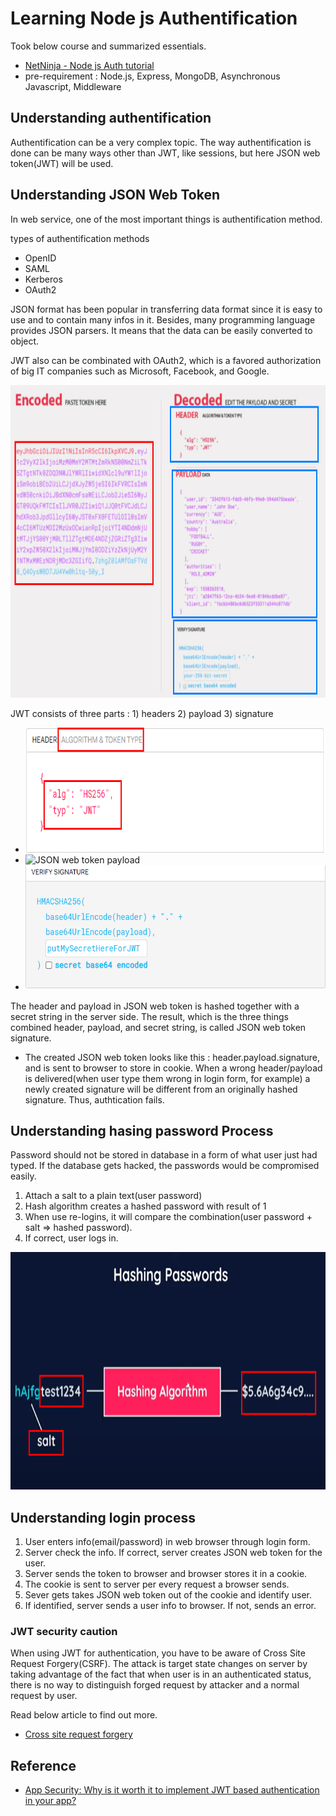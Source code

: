 # Learning Node js Authentification

Took below course and summarized essentials. 

- [NetNinja - Node js Auth tutorial](https://www.youtube.com/watch?v=SnoAwLP1a-0&list=PL4cUxeGkcC9iqqESP8335DA5cRFp8loyp&index=1&t=20s)
- pre-requirement : Node.js, Express, MongoDB, Asynchronous Javascript, Middleware


## Understanding authentification
Authentification can be a very complex topic. The way authentification is done can be many ways other than JWT, like sessions, but here JSON web token(JWT) will be used. 

## Understanding JSON Web Token
In web service, one of the most important things is authentification method. 

types of authentification methods
- OpenID
- SAML
- Kerberos
- OAuth2 

<p>
JSON format has been popular in transferring data format since it is easy to use and to contain many infos in it. Besides,  many programming language provides JSON parsers. It means that the data can be easily converted to object. 
</p>
<p>
JWT also can be combinated with OAuth2, which is a favored authorization of big IT companies such as Microsoft, Facebook, and Google.
</p>

<img src="reference/jwt-example.png" width=700 height=500 alt="JSON web token example" />

JWT consists of three parts : 1) headers 2) payload 3) signature

- <img src="reference/jwt-header.png" width=720 height=200 alt="JSON web token header" />

- <img src="reference/jwt-payload.png" width=720 height=200 alt="JSON web token payload" />

- <img src="reference/jwt-signature.png" width=720 height=200 alt="JSON web token signature" />

The header and payload in JSON web token is hashed together with a secret string in the server side. The result, which is the three things combined header, payload, and secret string, is called JSON web token signature. 

- The created JSON web token looks like this : header.payload.signature, and is sent to browser to store in cookie. When a wrong header/payload is delivered(when user type them wrong in login form, for example) a newly created signature will be different from an originally hashed signature. Thus, authtication fails. 

## Understanding hasing password Process
Password should not be stored in database in a form of what user just had typed. If the database gets hacked, the passwords would be compromised easily. 

1. Attach a salt to a plain text(user password)
2. Hash algorithm creates a hashed password with result of 1
3. When use re-logins, it will compare the combination(user password + salt => hashed password).
4. If correct, user logs in.

<img src="reference/hash-salt-pw.png" width=750 height=380 alt="hashing password" />

## Understanding login process
1. User enters info(email/password) in web browser through login form.
2. Server check the info. If correct, server creates JSON web token for the user.
3. Server sends the token to browser and browser stores it in a cookie.
4. The cookie is sent to server per every request a browser sends. 
5. Sever gets takes JSON web token out of the cookie and identify user. 
6. If identified, server sends a user info to browser. If not, sends an error.

### JWT security caution
When using JWT for authentication, you have to be aware of Cross Site Request Forgery(CSRF). The attack is target state changes on server by taking advantage of the fact that when user is in an authenticated status, there is no way to distinguish forged request by attacker and a normal request by user. 

Read below article to find out more. 

- [Cross site request forgery](https://owasp.org/www-community/attacks/csrf)





## Reference
- [App Security: Why is it worth it to implement JWT based authentication in your app?](https://espeo.eu/blog/app-security-jwt-based-authentication/)
